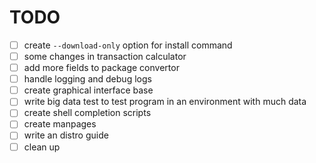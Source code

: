 # TODO

- [ ] create `--download-only` option for install command
- [ ] some changes in transaction calculator
- [ ] add more fields to package convertor
- [ ] handle logging and debug logs
- [ ] create graphical interface base
- [ ] write big data test to test program in an environment with much data
- [ ] create shell completion scripts
- [ ] create manpages
- [ ] write an distro guide
- [ ] clean up
